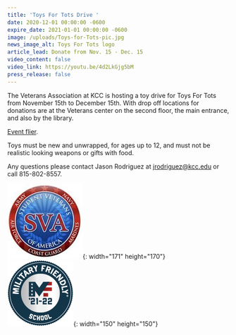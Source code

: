 ```yaml
---
title: 'Toys For Tots Drive '
date: 2020-12-01 00:00:00 -0600
expire_date: 2021-01-01 00:00:00 -0600
image: /uploads/Toys-for-Tots-pic.jpg
news_image_alt: Toys For Tots logo
article_lead: Donate from Nov. 15 - Dec. 15
video_content: false
video_link: https://youtu.be/4d2LkGjg5bM
press_release: false
---
```

​The Veterans Association at KCC is hosting a toy drive for Toys For Tots from November 15th to December 15th. With drop off locations for donations are at the Veterans center on the second floor, the main entrance, and also by the library.&nbsp;

[Event flier](/Toys-for-Tots-Flyer.pdf).

Toys must be new and unwrapped, for ages up to 12, and must not be realistic looking weapons or gifts with food.

Any questions please contact Jason Rodriguez at&nbsp;[jrodriguez@kcc.edu](mailto:jrodriguez@kcc.edu) or call 815-802-8557.

![](/uploads/StudentVeteransofAmericalogo.JPG){: width="171" height="170"}&nbsp;![](/uploads/military-friendly-fs21-school-150x150.png){: width="150" height="150"}
